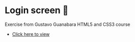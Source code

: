 # Login screen 🔐
<p>Exercise from Gustavo Guanabara HTML5 and CSS3 course</p>
<ul>
    <li>
        <a href="https://emannuelop.github.io/Login-screen/">Click here to view</a>
    </li>
</ul>
